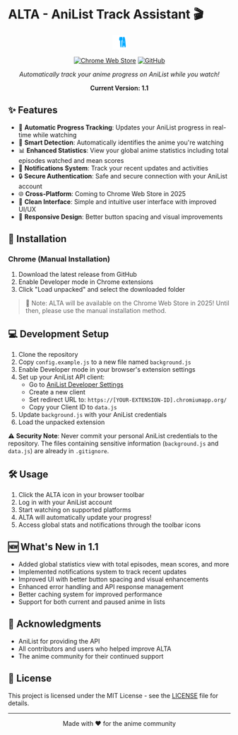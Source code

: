 # ALTA - AniList Track Assistant 🎬

<div align="center">

![ALTA Logo](images/icon-32.png)

[![Chrome Web Store](https://img.shields.io/chrome-web-store/v/ggjlaakenonjlionbnebgbje?style=for-the-badge)](https://github.com/JeremGamingYT/ALTA)
[![GitHub](https://img.shields.io/badge/github-%23121011.svg?style=for-the-badge&logo=github&logoColor=white)](https://github.com/JeremGamingYT/ALTA)

*Automatically track your anime progress on AniList while you watch!*

**Current Version: 1.1**

</div>

## ✨ Features

- 🔄 **Automatic Progress Tracking**: Updates your AniList progress in real-time while watching
- 🎯 **Smart Detection**: Automatically identifies the anime you're watching
- 📊 **Enhanced Statistics**: View your global anime statistics including total episodes watched and mean scores
- 🔔 **Notifications System**: Track your recent updates and activities
- 🔒 **Secure Authentication**: Safe and secure connection with your AniList account
- 🌐 **Cross-Platform**: Coming to Chrome Web Store in 2025
- 🎨 **Clean Interface**: Simple and intuitive user interface with improved UI/UX
- 📱 **Responsive Design**: Better button spacing and visual improvements

## 🚀 Installation

### Chrome (Manual Installation)
1. Download the latest release from GitHub
2. Enable Developer mode in Chrome extensions
3. Click "Load unpacked" and select the downloaded folder

> 📝 Note: ALTA will be available on the Chrome Web Store in 2025! Until then, please use the manual installation method.

## 💻 Development Setup

1. Clone the repository
2. Copy `config.example.js` to a new file named `background.js`
3. Enable Developer mode in your browser's extension settings
4. Set up your AniList API client:
   - Go to [AniList Developer Settings](https://anilist.co/settings/developer)
   - Create a new client
   - Set redirect URL to: `https://[YOUR-EXTENSION-ID].chromiumapp.org/`
   - Copy your Client ID to `data.js`
5. Update `background.js` with your AniList credentials
6. Load the unpacked extension

⚠️ **Security Note**: Never commit your personal AniList credentials to the repository. The files containing sensitive information (`background.js` and `data.js`) are already in `.gitignore`.

## 🛠️ Usage

1. Click the ALTA icon in your browser toolbar
2. Log in with your AniList account
3. Start watching on supported platforms
4. ALTA will automatically update your progress!
5. Access global stats and notifications through the toolbar icons

## 🆕 What's New in 1.1

- Added global statistics view with total episodes, mean scores, and more
- Implemented notifications system to track recent updates
- Improved UI with better button spacing and visual enhancements
- Enhanced error handling and API response management
- Better caching system for improved performance
- Support for both current and paused anime in lists

## 🙏 Acknowledgments

- AniList for providing the API
- All contributors and users who helped improve ALTA
- The anime community for their continued support

## 📝 License

This project is licensed under the MIT License - see the [LICENSE](LICENSE) file for details.

---

<div align="center">
Made with ❤️ for the anime community
</div>

